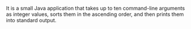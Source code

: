 It is a small Java application that takes up to ten command-line arguments as integer values, sorts them in the ascending order, and then prints them into standard output.